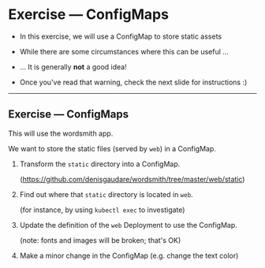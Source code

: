 # Exercise — ConfigMaps

- In this exercise, we will use a ConfigMap to store static assets

- While there are some circumstances where this can be useful ...

- ... It is generally **not** a good idea!

- Once you've read that warning, check the next slide for instructions :)

---

## Exercise — ConfigMaps

This will use the wordsmith app.

We want to store the static files (served by `web`) in a ConfigMap.

1. Transform the `static` directory into a ConfigMap.

   (https://github.com/denisgaudare/wordsmith/tree/master/web/static)

2. Find out where that `static` directory is located in `web`.

   (for instance, by using `kubectl exec` to investigate)

3. Update the definition of the `web` Deployment to use the ConfigMap.

   (note: fonts and images will be broken; that's OK)

4. Make a minor change in the ConfigMap (e.g. change the text color)
